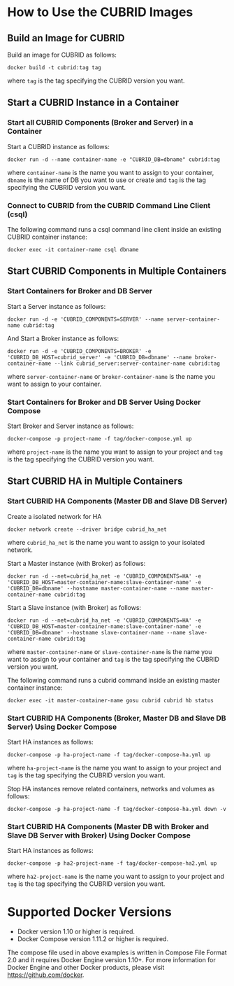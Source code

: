 # How to Use the CUBRID Images
## Build an Image for CUBRID
Build an image for CUBRID as follows:

    docker build -t cubrid:tag tag
where `tag` is the tag specifying the CUBRID version you want.

## Start a CUBRID Instance in a Container
### Start all CUBRID Components (Broker and Server) in a Container
Start a CUBRID instance as follows:

    docker run -d --name container-name -e "CUBRID_DB=dbname" cubrid:tag
where `container-name` is the name you want to assign to your container, `dbname` is the name of DB you want to use or create and `tag` is the tag specifying the CUBRID version you want.

### Connect to CUBRID from the CUBRID Command Line Client (csql)
The following command runs a csql command line client inside an existing CUBRID container instance:

    docker exec -it container-name csql dbname

## Start CUBRID Components in Multiple Containers
### Start Containers for Broker and DB Server
Start a Server instance as follows:

    docker run -d -e 'CUBRID_COMPONENTS=SERVER' --name server-container-name cubrid:tag

And Start a Broker instance as follows:

    docker run -d -e 'CUBRID_COMPONENTS=BROKER' -e 'CUBRID_DB_HOST=cubrid_server' -e 'CUBRID_DB=dbname' --name broker-container-name --link cubrid_server:server-container-name cubrid:tag
where `server-container-name` or `broker-container-name` is the name you want to assign to your container.

### Start Containers for Broker and DB Server Using Docker Compose
Start Broker and Server instance as follows:

    docker-compose -p project-name -f tag/docker-compose.yml up
where `project-name` is the name you want to assign to your project and `tag` is the tag specifying the CUBRID version you want.

## Start CUBRID HA in Multiple Containers
### Start CUBRID HA Components (Master DB and Slave DB Server)
Create a isolated network for HA

    docker network create --driver bridge cubrid_ha_net
where `cubrid_ha_net` is the name you want to assign to your isolated network.

Start a Master instance (with Broker) as follows:

    docker run -d --net=cubrid_ha_net -e 'CUBRID_COMPONENTS=HA' -e 'CUBRID_DB_HOST=master-container-name:slave-container-name' -e 'CUBRID_DB=dbname' --hostname master-container-name --name master-container-name cubrid:tag

Start a Slave instance (with Broker) as follows:

    docker run -d --net=cubrid_ha_net -e 'CUBRID_COMPONENTS=HA' -e 'CUBRID_DB_HOST=master-container-name:slave-container-name' -e 'CUBRID_DB=dbname' --hostname slave-container-name --name slave-container-name cubrid:tag
where `master-container-name` or `slave-container-name` is the name you want to assign to your container and `tag` is the tag specifying the CUBRID version you want.

The following command runs a cubrid command inside an existing master container instance:

    docker exec -it master-container-name gosu cubrid cubrid hb status
### Start CUBRID HA Components (Broker, Master DB and Slave DB Server) Using Docker Compose
Start HA instances as follows:

    docker-compose -p ha-project-name -f tag/docker-compose-ha.yml up
where `ha-project-name` is the name you want to assign to your project and `tag` is the tag specifying the CUBRID version you want.

Stop HA instances remove related containers, networks and volumes as follows:

    docker-compose -p ha-project-name -f tag/docker-compose-ha.yml down -v

### Start CUBRID HA Components (Master DB with Broker and Slave DB Server with Broker) Using Docker Compose
Start HA instances as follows:

    docker-compose -p ha2-project-name -f tag/docker-compose-ha2.yml up
where `ha2-project-name` is the name you want to assign to your project and `tag` is the tag specifying the CUBRID version you want.

# Supported Docker Versions
- Docker version 1.10 or higher is required.
- Docker Compose version 1.11.2 or higher is required.

The compose file used in above examples is written in Compose File Format 2.0 and it requires Docker Engine version 1.10+.
For more information for Docker Engine and other Docker products, please visit https://github.com/docker.
